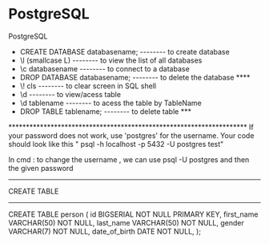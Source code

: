 # PostgreSQL
PostgreSQL
<ul>
<li>CREATE DATABASE databasename; -------- to create database
<li>\l (smallcase L)              -------- to view the list of all databases
<li>\c databasename               -------- to connect to a database
<li>DROP DATABASE databasename;   -------- to delete the database ****
<li>\! cls                        -------- to clear screen in SQL shell
<li>\d                            -------- to view/acess table 
<li>\d tablename                  -------- to acess the table by TableName
<li>DROP TABLE tablename;         -------- to delete table ***

</ul>
********************************************************************
If your password does not work, use 'postgres' for the username.  Your code should look like this " psql -h localhost -p 5432 -U postgres test"

In cmd : to change the username , we can use psql -U postgres and then the given password

********************************************************************
CREATE TABLE 
********************************************************************

CREATE TABLE person (
    id BIGSERIAL NOT NULL PRIMARY KEY,
    first_name VARCHAR(50) NOT NULL,
    last_name VARCHAR(50) NOT NULL,
    gender VARCHAR(7) NOT NULL,
    date_of_birth DATE NOT NULL,
);
